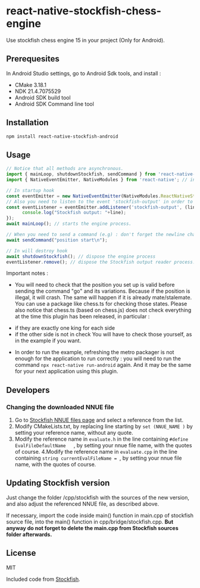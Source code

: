# react-native-stockfish-chess-engine

Use stockfish chess engine 15 in your project (Only for Android).

## Prerequesites

In Android Studio settings, go to Android Sdk tools, and install :
* CMake 3.18.1
* NDK 21.4.7075529
* Android SDK build tool
* Android SDK Command line tool


## Installation

```sh
npm install react-native-stockfish-android
```

## Usage

```js
// Notice that all methods are asynchronous.
import { mainLoop, shutdownStockfish, sendCommand } from 'react-native-stockfish-android';
import { NativeEventEmitter, NativeModules } from 'react-native'; // in order to read Stockfish output.

// In startup hook
const eventEmitter = new NativeEventEmitter(NativeModules.ReactNativeStockfishChessEngine);
// Also you need to listen to the event 'stockfish-output' in order to get output lines from Stockfish.
const eventListener = eventEmitter.addListener('stockfish-output', (line) => {
      console.log("Stockfish output: "+line);
});
await mainLoop(); // starts the engine process.

// When you need to send a command (e.g) : don't forget the newline character :
await sendCommand("position start\n");

// In will destroy hook
await shutdownStockfish(); // dispose the engine process
eventListener.remove(); // dispose the Stockfish output reader process.
```

Important notes :
* You will need to check that the position you set up is valid before sending the command "go" and its variations.
Because if the position is illegal, it will crash.
The same will happen if it is already mate/stalemate.
You can use a package like chess.ts for checking those states.
Please also notice that chess.ts (based on chess.js) does not check everything at the time this plugin has been released, in particular :
- if they are exactly one king for each side
- if the other side is not in check
You will have to check those yourself, as in the example if you want.

* In order to run the example, refreshing the metro packager is not enough for the application to run correctly : you will need to run the command `npx react-native run-android` again. And it may be the same for your next application using this plugin.


## Developers

### Changing the downloaded NNUE file

1. Go to [Stockfish NNUE files page](https://tests.stockfishchess.org/nns) and select a reference from the list.
2. Modify CMakeLists.txt, by replacing line starting by `set (NNUE_NAME )` by setting your reference name, without any quote.
3. Modify the reference name in `evaluate.h` in the line containing `#define EvalFileDefaultName   `, by setting your nnue file name, with the quotes of course.
4.Modify the reference name in `evaluate.cpp` in the line containing `string currentEvalFileName = `, by setting your nnue file name, with the quotes of course.

## Updating Stockfish version

Just change the folder /cpp/stockfish with the sources of the new version, and also adjust the referenced NNUE file, as described above.

If necessary, import the code inside main() function in main.cpp of stockfish source file, into the main() function in cpp/bridge/stockfish.cpp. **But anyway do not forget to delete the main.cpp from Stockfish sources folder afterwards.**

## License

MIT

Included code from [Stockfish](https://stockfishchess.org/).